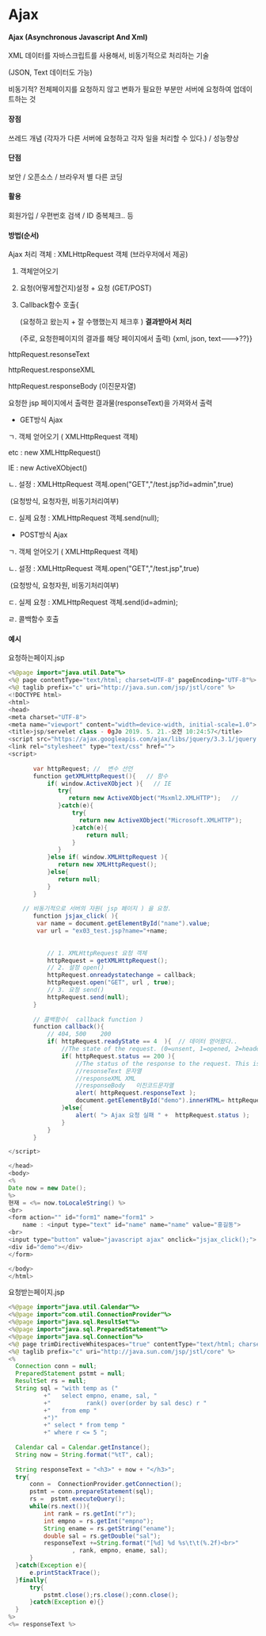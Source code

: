 # Ajax

#### Ajax (Asynchronous Javascript And Xml)

XML 데이터를 자바스크립트를 사용해서, 비동기적으로 처리하는 기술

(JSON, Text 데이터도 가능)

비동기적? 전체페이지를 요청하지 않고 변화가 필요한 부분만 서버에 요청하여 업데이트하는 것

#### 장점

쓰레드 개념 (각자가 다른 서버에 요청하고 각자 일을 처리할 수 있다.)  / 성능향상

#### 단점 

보안 / 오픈소스 / 브라우저 별 다른 코딩

#### 활용

회원가입  / 우편번호 검색 / ID 중복체크.. 등

#### 방법(순서)

Ajax 처리 객체 : XMLHttpRequest 객체 (브라우저에서 제공)

1. 객체얻어오기

2. 요청(어떻게할건지)설정 + 요청 (GET/POST)

3. Callback함수 호출{ 

   (요청하고 왔는지 + 잘 수행했는지 체크후 ) **결과받아서 처리**

   (주로, 요청한페이지의 결과를 해당 페이지에서 출력)  {xml, json, text--->??}}

httpRequest.resonseText

httpRequest.responseXML 

httpRequest.responseBody (이진문자열)

요청한 jsp 페이지에서 출력한 결과물(responseText)을 가져와서 출력

* GET방식 Ajax

ㄱ. 객체 얻어오기  ( XMLHttpRequest 객체)

etc : new XMLHttpRequest()

IE : new ActiveXObject()

ㄴ.  설정 : XMLHttpRequest 객체.open("GET","/test.jsp?id=admin",true)

​																		     (요청방식, 요청자원, 비동기처리여부)

ㄷ.  실제 요청 : XMLHttpRequest 객체.send(null); 

* POST방식 Ajax

ㄱ. 객체 얻어오기  ( XMLHttpRequest 객체)

ㄴ.  설정 : XMLHttpRequest 객체.open("GET","/test.jsp",true)

​																		     (요청방식, 요청자원, 비동기처리여부)

ㄷ.  실제 요청 : XMLHttpRequest 객체.send(id=admin); 



ㄹ. 콜백함수 호출 



#### 예시

요청하는페이지.jsp

```java
<%@page import="java.util.Date"%>
<%@ page contentType="text/html; charset=UTF-8" pageEncoding="UTF-8"%>
<%@ taglib prefix="c" uri="http://java.sun.com/jsp/jstl/core" %>
<!DOCTYPE html>
<html>
<head>
<meta charset="UTF-8">
<meta name="viewport" content="width=device-width, initial-scale=1.0">
<title>jsp/servelet class - 0gJo 2019. 5. 21.-오전 10:24:57</title>
<script src="https://ajax.googleapis.com/ajax/libs/jquery/3.3.1/jquery.min.js"></script>
<link rel="stylesheet" type="text/css" href="">
<script>
 
	   var httpRequest; //  변수 선언
	   function getXMLHttpRequest(){   // 함수
	       if( window.ActiveXObject ){   // IE
	     	  try{
	     	     return new ActiveXObject("Msxml2.XMLHTTP");   // 
	     	  }catch(e){
	     		  try{
	     		    return new ActiveXObject("Microsoft.XMLHTTP");
	     		  }catch(e){
	     			  return null;
	     		  }
	     	  }
	       }else if( window.XMLHttpRequest ){
	     	  return new XMLHttpRequest();
	       }else{
	     	  return null;
	       }
	   }  
	   
	// 비동기적으로 서버의 자원( jsp 페이지 ) 을 요청.
	   function jsjax_click( ){
		var name = document.getElementById("name").value;
		var url = "ex03_test.jsp?name="+name;
		
		
		   // 1. XMLHttpRequest 요청 객체
		   httpRequest = getXMLHttpRequest();
		   // 2. 설정 open()
		   httpRequest.onreadystatechange = callback;
		   httpRequest.open("GET", url , true);
		   // 3. 요청 send()
		   httpRequest.send(null);
	   }  
	   
	   // 콜백함수(  callback function )
	   function callback(){
		   // 404, 500    200
		   if( httpRequest.readyState == 4  ){  // 데이터 얻어왔다..
			   //The state of the request. (0=unsent, 1=opened, 2=headers_received, 3=loading, 4=done)
			   if( httpRequest.status == 200 ){
				   //The status of the response to the request. This is the HTTP result code
				   //resonseText 문자열
				   //responseXML XML
				   //responseBody   이진코드문자열
				   alert( httpRequest.responseText );
				   document.getElementById("demo").innerHTML= httpRequest.responseText;
			   }else{
				   alert( "> Ajax 요청 실패 " +  httpRequest.status );
			   }
		   }
	   }

</script>

</head>
<body>
<% 
Date now = new Date();
%>
현재 = <%= now.toLocaleString() %>
<br>
<form action="" id="form1" name="form1" >
	name : <input type="text" id="name" name="name" value="홍길동">
<br>
<input type="button" value="javascript ajax" onclick="jsjax_click();">
<div id="demo"></div>
</form>

</body>
</html>
```



요청받는페이지.jsp

```java
<%@page import="java.util.Calendar"%>
<%@page import="com.util.ConnectionProvider"%>
<%@page import="java.sql.ResultSet"%>
<%@page import="java.sql.PreparedStatement"%>
<%@page import="java.sql.Connection"%>
<%@ page trimDirectiveWhitespaces="true" contentType="text/html; charset=UTF-8" pageEncoding="UTF-8"%>
<%@ taglib prefix="c" uri="http://java.sun.com/jsp/jstl/core" %>
<%
  Connection conn = null;
  PreparedStatement pstmt = null;
  ResultSet rs = null;
  String sql = "with temp as ("
		  +"   select empno, ename, sal, "
		  +"          rank() over(order by sal desc) r "
		  +"   from emp "
		  +")"
		  +" select * from temp "
		  +" where r <= 5 ";
  
  Calendar cal = Calendar.getInstance();
  String now = String.format("%tT", cal);
  
  String responseText = "<h3>" + now + "</h3>";
  try{
	  conn =  ConnectionProvider.getConnection();
	  pstmt = conn.prepareStatement(sql);
	  rs =  pstmt.executeQuery();
	  while(rs.next()){
		  int rank = rs.getInt("r");
		  int empno = rs.getInt("empno");
		  String ename = rs.getString("ename");
		  double sal = rs.getDouble("sal");
		  responseText +=String.format("[%d] %d %s\t\t(%.2f)<br>"
				  , rank, empno, ename, sal);
	  } 
  }catch(Exception e){
	  e.printStackTrace();
  }finally{
	  try{
		  pstmt.close();rs.close();conn.close();
	  }catch(Exception e){}
  }
%>
<%= responseText %>

```

